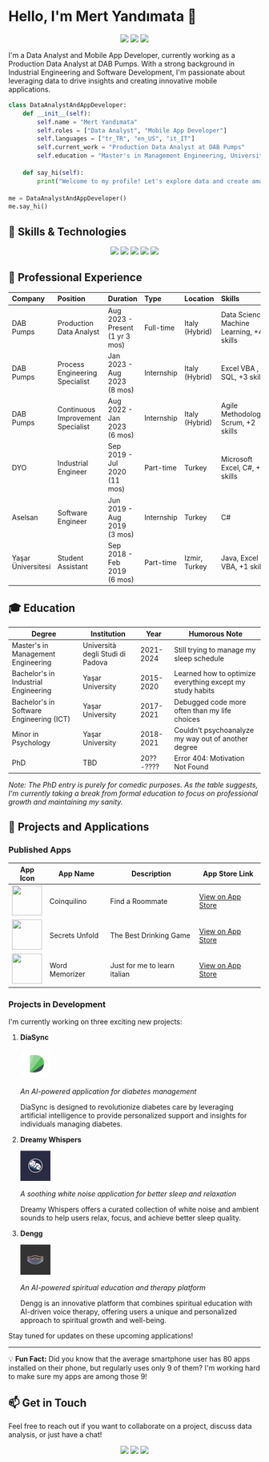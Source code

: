 # Hello, I'm Mert Yandımata 👋

<p align="center">
  <a href="https://www.linkedin.com/in/mert-yandimata/"><img src="https://img.shields.io/badge/linkedin-%230077B5.svg?&style=for-the-badge&logo=linkedin&logoColor=white" height=25></a>
  <a href="https://www.instagram.com/myandimata/"><img src="https://img.shields.io/badge/instagram-%23E4405F.svg?&style=for-the-badge&logo=instagram&logoColor=white" height=25></a>
  <a href="mailto:myandimata4@gmail.com"><img src="https://img.shields.io/badge/email-%23D14836.svg?&style=for-the-badge&logo=gmail&logoColor=white" height=25></a>
</p>

I'm a Data Analyst and Mobile App Developer, currently working as a Production Data Analyst at DAB Pumps. With a strong background in Industrial Engineering and Software Development, I'm passionate about leveraging data to drive insights and creating innovative mobile applications.

```python
class DataAnalystAndAppDeveloper:
    def __init__(self):
        self.name = "Mert Yandımata"
        self.roles = ["Data Analyst", "Mobile App Developer"]
        self.languages = ["tr_TR", "en_US", "it_IT"]
        self.current_work = "Production Data Analyst at DAB Pumps"
        self.education = "Master's in Management Engineering, Università degli Studi di Padova"
    
    def say_hi(self):
        print("Welcome to my profile! Let's explore data and create amazing apps!")

me = DataAnalystAndAppDeveloper()
me.say_hi()
```

## 🚀 Skills & Technologies

<p align="center">
  <img src="https://img.shields.io/badge/Python-3776AB?style=for-the-badge&logo=python&logoColor=white" />
  <img src="https://img.shields.io/badge/Flutter-02569B?style=for-the-badge&logo=flutter&logoColor=white" />
  <img src="https://img.shields.io/badge/SQL-4479A1?style=for-the-badge&logo=mysql&logoColor=white" />
  <img src="https://img.shields.io/badge/Qlik-009848?style=for-the-badge&logo=qlik&logoColor=white" />
  <img src="https://img.shields.io/badge/Machine_Learning-FF6F00?style=for-the-badge&logo=tensorflow&logoColor=white" />
</p>

## 💼 Professional Experience

| Company | Position | Duration | Type | Location | Skills |
|:--------|:---------|:---------|:-----|:---------|:-------|
| DAB Pumps | Production Data Analyst | Aug 2023 - Present<br>(1 yr 3 mos) | Full-time | Italy (Hybrid) | Data Science, Machine Learning, +4 skills |
| DAB Pumps | Process Engineering Specialist | Jan 2023 - Aug 2023<br>(8 mos) | Internship | Italy (Hybrid) |  Excel VBA , SQL, +3 skills |
| DAB Pumps | Continuous Improvement Specialist | Aug 2022 - Jan 2023<br>(6 mos) | Internship | Italy (Hybrid) | Agile Methodologies, Scrum, +2 skills |
| DYO | Industrial Engineer | Sep 2019 - Jul 2020<br>(11 mos) | Part-time | Turkey | Microsoft Excel, C#, +3 skills |
| Aselsan | Software Engineer | Jun 2019 - Aug 2019<br>(3 mos) | Internship | Turkey | C# |
| Yaşar Üniversitesi | Student Assistant | Sep 2018 - Feb 2019<br>(6 mos) | Part-time | Izmir, Turkey | Java, Excel VBA, +1 skill |



## 🎓 Education

| Degree | Institution | Year | Humorous Note |
|--------|-------------|------|---------------|
| Master's in Management Engineering | Università degli Studi di Padova | 2021-2024 | Still trying to manage my sleep schedule |
| Bachelor's in Industrial Engineering | Yaşar University | 2015-2020 | Learned how to optimize everything except my study habits |
| Bachelor's in Software Engineering (ICT) | Yaşar University | 2017-2021 | Debugged code more often than my life choices |
| Minor in Psychology | Yaşar University | 2018-2021 | Couldn't psychoanalyze my way out of another degree |
| PhD | TBD | 20??-???? | Error 404: Motivation Not Found |

*Note: The PhD entry is purely for comedic purposes. As the table suggests, I'm currently taking a break from formal education to focus on professional growth and maintaining my sanity.*

## 📱 Projects and Applications

### Published Apps

| App Icon | App Name | Description | App Store Link |
|----------|----------|-------------|----------------|
| <img src="https://is1-ssl.mzstatic.com/image/thumb/Purple211/v4/bc/25/d8/bc25d8a2-9a4a-d925-11e3-78a972c3d4b3/AppIcon-0-0-1x_U007emarketing-0-8-0-85-220.png/230x0w.webp" width="60" height="60"> | Coinquilino | Find a Roommate | [View on App Store](https://apps.apple.com/tr/app/coinquilino-find-a-roommate/id6450541028) |
| <img src="https://is1-ssl.mzstatic.com/image/thumb/Purple221/v4/1d/46/f2/1d46f26c-c186-ee9f-024a-cca01a2dd6b3/AppIcon-0-0-1x_U007emarketing-0-8-0-85-220.png/230x0w.webp" width="60" height="60"> | Secrets Unfold | The Best Drinking Game | [View on App Store](https://apps.apple.com/tr/app/secrets-unfold/id6496849051) |
| <img src="https://is1-ssl.mzstatic.com/image/thumb/Purple116/v4/53/82/7e/53827e16-ed5f-daf0-0170-7e9cd182709d/AppIcon-1x_U007emarketing-0-7-0-85-220.png/230x0w.webp" width="60" height="60"> | Word Memorizer | Just for me to learn italian | [View on App Store](https://apps.apple.com/tr/app/word-memorizer/id6450652988) |

### Projects in Development

I'm currently working on three exciting new projects:

1. **DiaSync**
   
   <img src="https://raw.githubusercontent.com/Mertyandimata/logo/main/logo%20(2).png" alt="DiaSync App Icon" width="60" height="60" style="border-radius: 16px;">
   
   *An AI-powered application for diabetes management*
   
   DiaSync is designed to revolutionize diabetes care by leveraging artificial intelligence to provide personalized support and insights for individuals managing diabetes.

2. **Dreamy Whispers**
   
   <img src="https://raw.githubusercontent.com/Mertyandimata/logo/main/logo%20(1).png" alt="Dreamy Whispers App Icon" width="60" height="60">
   
   *A soothing white noise application for better sleep and relaxation*
   
   Dreamy Whispers offers a curated collection of white noise and ambient sounds to help users relax, focus, and achieve better sleep quality.

3. **Dengg**
   
   <img src="https://raw.githubusercontent.com/Mertyandimata/logo/main/logo.png" alt="Dengg App Icon" width="60" height="60">
   
   *An AI-powered spiritual education and therapy platform*
   
   Dengg is an innovative platform that combines spiritual education with AI-driven voice therapy, offering users a unique and personalized approach to spiritual growth and well-being.

Stay tuned for updates on these upcoming applications! 

---

💡 **Fun Fact:** Did you know that the average smartphone user has 80 apps installed on their phone, but regularly uses only 9 of them? I'm working hard to make sure my apps are among those 9!
## 📫 Get in Touch

Feel free to reach out if you want to collaborate on a project, discuss data analysis, or just have a chat!

<p align="center">
  <a href="mailto:myandimata4@gmail.com"><img src="https://img.shields.io/badge/Email-D14836?style=for-the-badge&logo=gmail&logoColor=white" /></a>
  <a href="https://www.linkedin.com/in/mert-yandimata/"><img src="https://img.shields.io/badge/LinkedIn-0077B5?style=for-the-badge&logo=linkedin&logoColor=white" /></a>
  <a href="https://www.instagram.com/myandimata/"><img src="https://img.shields.io/badge/Instagram-E4405F?style=for-the-badge&logo=instagram&logoColor=white" /></a>
</p>
